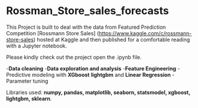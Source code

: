 # Rossman_Store_sales_forecasts

This Project is built to deal with the data from Featured Prediction Competition [Rossmann Store Sales] (https://www.kaggle.com/c/rossmann-store-sales) hosted at Kaggle and then published for a comfortable reading with a Jupyter notebook.

Please kindly check out the project open the .ipynb file.

-__Data cleaning__
-__Data exploration and analysis__
-__Feature Engineering__
-Predictive modeling with __XGboost__ __lightgbm__ and __Linear Regression__
-Parameter tuning

Libraries used: __numpy, pandas, matplotlib, seaborn, statsmodel, xgboost, lightgbm, sklearn__.
